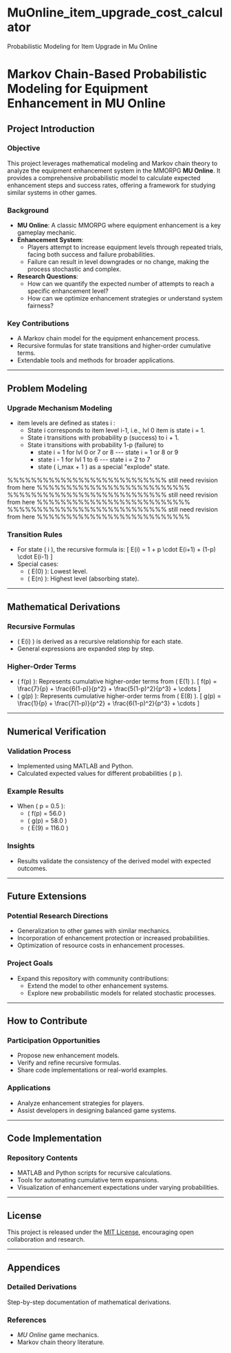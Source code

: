# MuOnline_item_upgrade_cost_calculator
Probabilistic Modeling for Item Upgrade in Mu Online
# Markov Chain-Based Probabilistic Modeling for Equipment Enhancement in MU Online

## Project Introduction
### Objective
This project leverages mathematical modeling and Markov chain theory to analyze the equipment enhancement system in the MMORPG **MU Online**. It provides a comprehensive probabilistic model to calculate expected enhancement steps and success rates, offering a framework for studying similar systems in other games.

### Background
- **MU Online**: A classic MMORPG where equipment enhancement is a key gameplay mechanic.
- **Enhancement System**:
  - Players attempt to increase equipment levels through repeated trials, facing both success and failure probabilities.
  - Failure can result in level downgrades or no change, making the process stochastic and complex.
- **Research Questions**:
  - How can we quantify the expected number of attempts to reach a specific enhancement level?
  - How can we optimize enhancement strategies or understand system fairness?

### Key Contributions
- A Markov chain model for the equipment enhancement process.
- Recursive formulas for state transitions and higher-order cumulative terms.
- Extendable tools and methods for broader applications.

---

## Problem Modeling
### Upgrade Mechanism Modeling
- item levels are defined as states i :
  - State i corresponds to item level i-1, i.e., lvl 0 item is state i = 1.
  - State i transitions with probability p (success) to i + 1.
  - State i transitions with probability 1-p (failure) to 
      - state i = 1 for lvl 0 or 7 or 8 --- state i = 1 or 8 or 9
      - state i - 1 for lvl 1 to 6 --- state i = 2 to 7
      - state ( i_max + 1 ) as a special "explode" state.


        
%%%%%%%%%%%%%%%%%%%%%%%%%%% still need revision from here %%%%%%%%%%%%%%%%%%%%%%%%%%
%%%%%%%%%%%%%%%%%%%%%%%%%%% still need revision from here %%%%%%%%%%%%%%%%%%%%%%%%%%
%%%%%%%%%%%%%%%%%%%%%%%%%%% still need revision from here %%%%%%%%%%%%%%%%%%%%%%%%%%

### Transition Rules
- For state \( i \), the recursive formula is:
  \[
  E(i) = 1 + p \cdot E(i+1) + (1-p) \cdot E(i-1)
  \]
- Special cases:
  - \( E(0) \): Lowest level.
  - \( E(n) \): Highest level (absorbing state).

---

## Mathematical Derivations
### Recursive Formulas
- \( E(i) \) is derived as a recursive relationship for each state.
- General expressions are expanded step by step.

### Higher-Order Terms
- \( f(p) \): Represents cumulative higher-order terms from \( E(1) \).
  \[
  f(p) = \frac{7}{p} + \frac{6(1-p)}{p^2} + \frac{5(1-p)^2}{p^3} + \cdots
  \]
- \( g(p) \): Represents cumulative higher-order terms from \( E(8) \).
  \[
  g(p) = \frac{1}{p} + \frac{7(1-p)}{p^2} + \frac{6(1-p)^2}{p^3} + \cdots
  \]

---

## Numerical Verification
### Validation Process
- Implemented using MATLAB and Python.
- Calculated expected values for different probabilities \( p \).

### Example Results
- When \( p = 0.5 \):
  - \( f(p) = 56.0 \)
  - \( g(p) = 58.0 \)
  - \( E(9) = 116.0 \)

### Insights
- Results validate the consistency of the derived model with expected outcomes.

---

## Future Extensions
### Potential Research Directions
- Generalization to other games with similar mechanics.
- Incorporation of enhancement protection or increased probabilities.
- Optimization of resource costs in enhancement processes.

### Project Goals
- Expand this repository with community contributions:
  - Extend the model to other enhancement systems.
  - Explore new probabilistic models for related stochastic processes.

---

## How to Contribute
### Participation Opportunities
- Propose new enhancement models.
- Verify and refine recursive formulas.
- Share code implementations or real-world examples.

### Applications
- Analyze enhancement strategies for players.
- Assist developers in designing balanced game systems.

---

## Code Implementation
### Repository Contents
- MATLAB and Python scripts for recursive calculations.
- Tools for automating cumulative term expansions.
- Visualization of enhancement expectations under varying probabilities.

---

## License
This project is released under the [MIT License](https://opensource.org/licenses/MIT), encouraging open collaboration and research.

---

## Appendices
### Detailed Derivations
Step-by-step documentation of mathematical derivations.

### References
- *MU Online* game mechanics.
- Markov chain theory literature.

